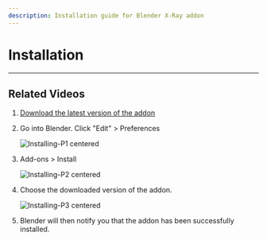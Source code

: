 ```yaml
---
description: Installation guide for Blender X-Ray addon
---
```


# Installation

___

## Related Videos

<div className="video-grid">
  <YouTubeVideo id="LcJtmbx1Xjc?si=1XevfsEHQHKvUIOK"/>
</div>

1. [Download the latest version of the addon](https://github.com/PavelBlend/blender-xray/releases)

2. Go into Blender. Click "Edit" > Preferences

    ![Installing-P1 centered](assets/images/0.png)

3. Add-ons > Install

    ![Installing-P2 centered](assets/images/1.png)

4. Choose the downloaded version of the addon.

    ![Installing-P3 centered](assets/images/2.png)

5. Blender will then notify you that the addon has been successfully installed.
